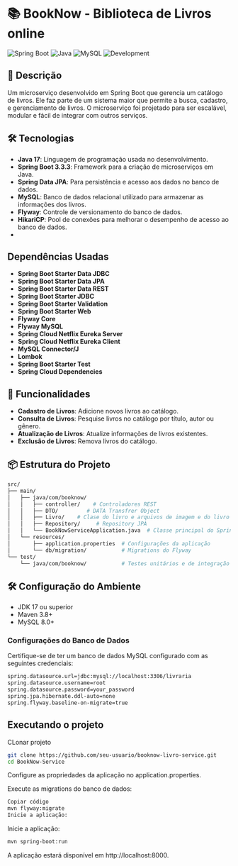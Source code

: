 # 📚 BookNow - Biblioteca  de Livros online

![Spring Boot](https://img.shields.io/badge/Spring%20Boot-6DB33F?style=for-the-badge&logo=spring-boot&logoColor=white)
![Java](https://img.shields.io/badge/Java-007396?style=for-the-badge&logo=java&logoColor=white)
![MySQL](https://img.shields.io/badge/MySQL-4479A1?style=for-the-badge&logo=mysql&logoColor=white)
![Development](https://img.shields.io/badge/Development-In%20Progress-yellow?style=for-the-badge)

## 📖 Descrição

Um microserviço desenvolvido em Spring Boot que gerencia um catálogo de livros. Ele faz parte de um sistema maior que permite a busca, cadastro, e gerenciamento de livros. O microserviço foi projetado para ser escalável, modular e fácil de integrar com outros serviços.

## 🛠️ Tecnologias

- **Java 17**: Linguagem de programação usada no desenvolvimento.
- **Spring Boot 3.3.3**: Framework para a criação de microserviços em Java.
- **Spring Data JPA**: Para persistência e acesso aos dados no banco de dados.
- **MySQL**: Banco de dados relacional utilizado para armazenar as informações dos livros.
- **Flyway**: Controle de versionamento do banco de dados.
- **HikariCP**: Pool de conexões para melhorar o desempenho de acesso ao banco de dados.
- 
## Dependências Usadas
<ul>
    <li><strong>Spring Boot Starter Data JDBC</strong></li>
    <li><strong>Spring Boot Starter Data JPA</strong></li>
    <li><strong>Spring Boot Starter Data REST</strong></li>
    <li><strong>Spring Boot Starter JDBC</strong></li>
    <li><strong>Spring Boot Starter Validation</strong></li>
    <li><strong>Spring Boot Starter Web</strong></li>
    <li><strong>Flyway Core</strong></li>
    <li><strong>Flyway MySQL</strong></li>
    <li><strong>Spring Cloud Netflix Eureka Server</strong></li>
    <li><strong>Spring Cloud Netflix Eureka Client</strong></li>
    <li><strong>MySQL Connector/J</strong></li>
    <li><strong>Lombok</strong></li>
    <li><strong>Spring Boot Starter Test</strong></li>
    <li><strong>Spring Cloud Dependencies</strong></li>
</ul>

## 🚀 Funcionalidades

- **Cadastro de Livros**: Adicione novos livros ao catálogo.
- **Consulta de Livros**: Pesquise livros no catálogo por título, autor ou gênero.
- **Atualização de Livros**: Atualize informações de livros existentes.
- **Exclusão de Livros**: Remova livros do catálogo.

## 📦 Estrutura do Projeto

```bash
src/
├── main/
│   ├── java/com/booknow/
│   │   ├── controller/    # Controladores REST
│   │   ├── DTO/         # DATA Transfrer Object
│   │   ├── Livro/    # Clase do livro e arquivos de imagem e do livro
│   │   ├── Repository/     # Repository JPA
│   │   └── BookNowServiceApplication.java  # Classe principal do Spring Boot
│   └── resources/
│       ├── application.properties  # Configurações da aplicação
│       └── db/migration/           # Migrations do Flyway
└── test/
    └── java/com/booknow/           # Testes unitários e de integração
```
## 🛠️ Configuração do Ambiente
<ul>
    <li>JDK 17 ou superior</li>
    <li> Maven 3.8+</Li>
   <li>  MySQL 8.0+ </li>
</ul>
<h3>Configurações do Banco de Dados</h3>
<p>Certifique-se de ter um banco de dados MySQL configurado com as seguintes credenciais:</p>

```bash
spring.datasource.url=jdbc:mysql://localhost:3306/livraria
spring.datasource.username=root
spring.datasource.password=your_password
spring.jpa.hibernate.ddl-auto=none
spring.flyway.baseline-on-migrate=true
```
## Executando o projeto
<p>CLonar projeto</p>

```bash
git clone https://github.com/seu-usuario/booknow-livro-service.git
cd BookNow-Service
```
<p>Configure as propriedades da aplicação no application.properties.</p>
<p>Execute as migrations do banco de dados:</p>

```bash
Copiar código
mvn flyway:migrate
Inicie a aplicação:
```
<p>Inicie a aplicação:</p>

```bash
mvn spring-boot:run
```
<p>A aplicação estará disponível em http://localhost:8000.</p>




